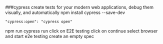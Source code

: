 ###cypress 
create tests for your modern web applications, debug them visually, and automatically 
npm install cypress --save-dev
```
"cypress:open": "cypress open"
```
npm run cypress run
click on E2E testing
click on continue
select browser and start e2e testing
create an empty spec
